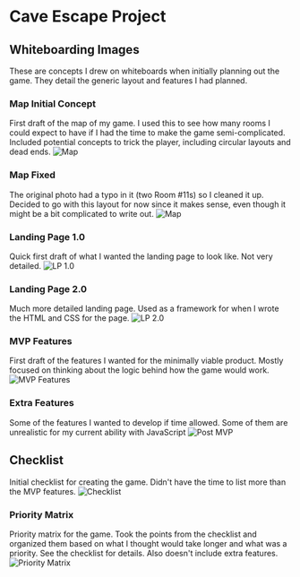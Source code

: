 # Cave Escape Project

## Whiteboarding Images

These are concepts I drew on whiteboards when initially planning out the game. They detail the generic layout and features I had planned. 

### Map Initial Concept
First draft of the map of my game. I used this to see how many rooms I could expect to have if I had the time to make the game semi-complicated. Included potential concepts to trick the player, including circular layouts and dead ends.
![Map](/Photos/IMAG0024.jpg)

### Map Fixed
The original photo had a typo in it (two Room #11s) so I cleaned it up. Decided to go with this layout for now since it makes sense, even though it might be a bit complicated to write out.
![Map](/Photos/IMAG0032.jpg)

### Landing Page 1.0
Quick first draft of what I wanted the landing page to look like. Not very detailed.
![LP 1.0](/Photos/IMAG0025.jpg)

### Landing Page 2.0
Much more detailed landing page. Used as a framework for when I wrote the HTML and CSS for the page.
![LP 2.0](/Photos/IMAG0027.jpg)

### MVP Features
First draft of the features I wanted for the minimally viable product. Mostly focused on thinking about the logic behind how the game would work.
![MVP Features](/Photos/IMAG0029.jpg)

### Extra Features
Some of the features I wanted to develop if time allowed. Some of them are unrealistic for my current ability with JavaScript
![Post MVP](/Photos/IMAG0028.jpg)

## Checklist
Initial checklist for creating the game. Didn't have the time to list more than the MVP features.
![Checklist](/Photos/IMAG0030.jpg)

### Priority Matrix
Priority matrix for the game. Took the points from the checklist and organized them based on what I thought would take longer and what was a priority. See the checklist for details. Also doesn't include extra features. 
![Priority Matrix](/Photos/IMAG0026.jpg)
